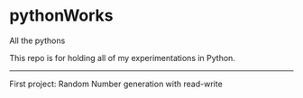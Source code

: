 # pythonWorks
All the pythons

This repo is for holding all of my experimentations in Python.
________________________________________________________________

First project: Random Number generation with read-write
